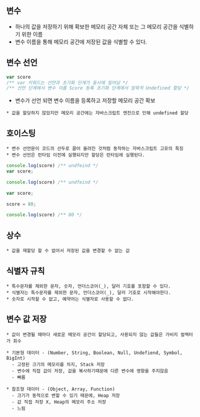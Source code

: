 ## 변수
- 하나의 값을 저장하기 위해 확보한 메모리 공간 자체 또는 그 메모리 공간을 식별하기 위한 이름
- 변수 이름을 통해 메모리 공간에 저장된 값을 식별할 수 있다.

## 변수 선언

```javascript
var score 
/** var 키워드는 선언과 초기화 단계가 동시에 일어남 */
/** 선언 단계에서 변수 이름 Score 등록 초기화 단계에서 암묵적 Undefined 할당 */
```

- 변수가 선언 되면 변수 이름을 등록하고 저장할 메모리 공간 확보<br/>
```
* 값을 할당하지 않았지만 메모리 공간에는 자바스크립트 엔진으로 인해 undefined 할당
```

## 호이스팅
```
* 변수 선언문이 코드의 선두로 끌어 올려진 것처럼 동작하는 자바스크립트 고유의 특징
* 변수 선언은 런타임 이전에 실행되지만 할당은 런타임에 실행된다.
```

```javascript
console.log(score) /** undfeind */
var score;
```

```javascript
console.log(score) /** undfeind */

var score;

score = 80;

console.log(score) /** 80 */
```


## 상수
```
* 값을 재할당 할 수 없어서 저장된 값을 변경할 수 없는 값
```


## 식별자 규칙
```
* 특수문자를 제외한 문자, 숫자, 언더스코어(_), 달러 기호를 포함할 수 있다.
* 식별자는 특수문자를 제외한 문자, 언더스코어(_), 달러 기호로 시작해야한다.
* 숫자로 시작할 수 없고, 예약어는 식별자로 사용할 수 없다.
```

## 변수 값 저장
```
* 값이 변경될 때마다 새로운 메모리 공간이 할당되고, 사용되지 않는 값들은 가비지 컬렉터가 회수

* 기본형 데이터 - (Number, String, Boolean, Null, Undefiend, Symbol, BigInt)
  - 고정된 크기의 메모리를 차지, Stack 저장
  - 변수에 직접 값이 저장, 값을 복사하기때문에 다른 변수에 영향을 주지않음
  - 빠름
  
* 참조형 데이터 - (Object, Array, Function)
  - 크기가 동적으로 변할 수 있기 때문에, Heap 저장
  - 값 직접 저장 X, Heap의 메모리 주소 저장
  - 느림
```
